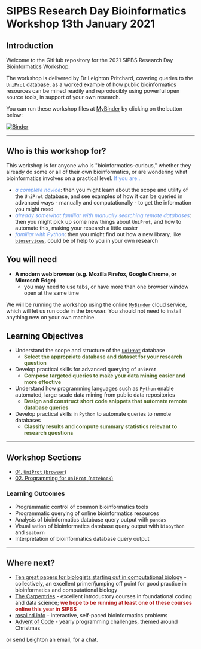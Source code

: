 # SIPBS Research Day Bioinformatics Workshop 13th January 2021



## Introduction

Welcome to the GitHub repository for the 2021 SIPBS Research Day Bioinformatics Workshop. 

The workshop is delivered by Dr Leighton Pritchard, covering queries to the [`UniProt`](https://www.uniprot.org/) database, as a worked example of how public bioinformatics resources can be mined readily and reproducibly using powerful open source tools, in support of your own research.

You can run these workshop files at [MyBinder](https://mybinder.org/v2/gh/widdowquinn/2021-01-13_sipbs_workshop/master?filepath=index.ipynb) by clicking on the button below:

[![Binder](https://mybinder.org/badge_logo.svg)](https://mybinder.org/v2/gh/widdowquinn/2021-01-13_sipbs_workshop/master?filepath=index.ipynb)


-------

## Who is this workshop for?

This workshop is for anyone who is "bioinformatics-curious," whether they already do some or all of their own bioinformatics, or are wondering what bioinformatics involves on a practical level. <font color='cornflowerblue'>If you are…</font>

- <font color='cornflowerblue'>*a complete novice*</font>: then you might learn about the scope and utility of the `UniProt` database, and see examples of how it can be queried in advanced ways - manually and computationally - to get the information you might need
- <font color='cornflowerblue'>*already somewhat familiar with manually searching remote databases*</font>: then you might pick up some new things about `UniProt`, and how to automate this, making your research a little easier
- <font color='cornflowerblue'>*familiar with Python*</font>: then you might find out how a new library, like [`bioservices`](https://bioservices.readthedocs.io/en/master/), could be of help to you in your own research

## You will need

- **A modern web browser (e.g. Mozilla Firefox, Google Chrome, or Microsoft Edge)**
  - you may need to use tabs, or have more than one browser window open at the same time

We will be running the workshop using the online [`MyBinder`](https://mybinder.org/) cloud service, which will let us run code in the browser. You should not need to install anything new on your own machine.

## Learning Objectives

- Understand the scope and structure of the [`UniProt`](https://www.uniprot.org/) database
  - <font color='darkolivegreen'><b>Select the appropriate database and dataset for your research question</b></font>
- Develop practical skills for advanced querying of `UniProt`
  - <font color='darkolivegreen'><b>Compose targeted queries to make your data mining easier and more effective</b></font>
- Understand how programming languages such as `Python` enable automated, large-scale data mining from public data repositories
  - <font color='darkolivegreen'><b>Design and construct short code snippets that automate remote database queries</b></font>
- Develop practical skills in `Python` to automate queries to remote databases
  - <font color='darkolivegreen'><b>Classify results and compute summary statistics relevant to research questions</b></font>

-------

## Workshop Sections

* [01.  `UniProt` (`browser`)](notebooks/01-uniprot_browser.html)
* [02.  Programming for `UniProt` (`notebook`)](notebooks/02-uniprot_programming.html)

### Learning Outcomes

* Programmatic control of common bioinformatics tools
* Programmatic querying of online bioinformatics resources
* Analysis of bioinformatics database query output with `pandas`
* Visualisation of bioinformatics database query output with `biopython` and `seaborn`
* Interpretation of bioinformatics database query output

-------

## Where next?

- [Ten great papers for biologists starting out in computational biology](https://widdowquinn.github.io/ten_great_papers/) - collectively, an excellent primer/jumping off point for good practice in bioinformatics and computational biology
- [The Carpentries](https://carpentries.org/) - excellent introductory courses in foundational coding and data science; <font color='firebrick'><b>we hope to be running at least one of these courses online this year in SIPBS</b></font>
- [rosalind.info](http://rosalind.info/problems/locations/) - interactive, self-paced bioinformatics problems
- [Advent of Code](https://adventofcode.com/) - yearly programming challenges, themed around Christmas

or send Leighton an email, for a chat.
